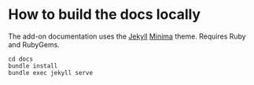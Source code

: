 # How to build the docs locally
The add-on documentation uses the [Jekyll](https://jekyllrb.com/docs/installation/) [Minima](https://github.com/jekyll/minima) theme. Requires Ruby and RubyGems.

    cd docs
    bundle install
    bundle exec jekyll serve

